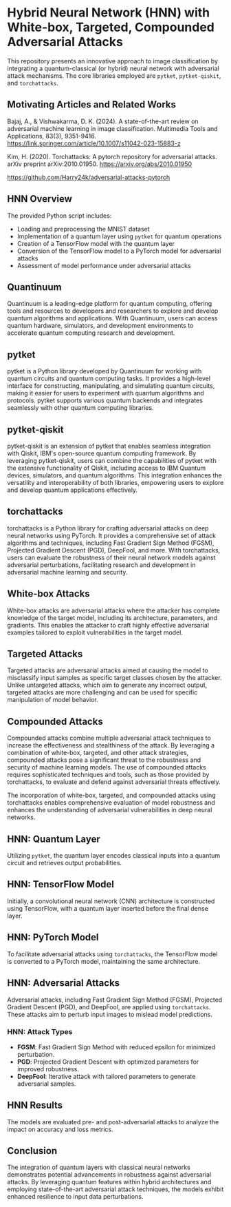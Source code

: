 # Hybrid Neural Network (HNN) with White-box, Targeted, Compounded Adversarial Attacks

This repository presents an innovative approach to image classification by integrating a quantum-classical (or hybrid) neural network with adversarial attack mechanisms. The core libraries employed are `pytket`, `pytket-qiskit`, and `torchattacks`.

## Motivating Articles and Related Works

Bajaj, A., & Vishwakarma, D. K. (2024). A state-of-the-art review on adversarial machine learning in image classification. Multimedia Tools and Applications, 83(3), 9351-9416. https://link.springer.com/article/10.1007/s11042-023-15883-z

Kim, H. (2020). Torchattacks: A pytorch repository for adversarial attacks. arXiv preprint arXiv:2010.01950. https://arxiv.org/abs/2010.01950

https://github.com/Harry24k/adversarial-attacks-pytorch

## HNN Overview

The provided Python script includes:

- Loading and preprocessing the MNIST dataset
- Implementation of a quantum layer using `pytket` for quantum operations
- Creation of a TensorFlow model with the quantum layer
- Conversion of the TensorFlow model to a PyTorch model for adversarial attacks
- Assessment of model performance under adversarial attacks

## Quantinuum

Quantinuum is a leading-edge platform for quantum computing, offering tools and resources to developers and researchers to explore and develop quantum algorithms and applications. With Quantinuum, users can access quantum hardware, simulators, and development environments to accelerate quantum computing research and development.

## pytket

pytket is a Python library developed by Quantinuum for working with quantum circuits and quantum computing tasks. It provides a high-level interface for constructing, manipulating, and simulating quantum circuits, making it easier for users to experiment with quantum algorithms and protocols. pytket supports various quantum backends and integrates seamlessly with other quantum computing libraries.

## pytket-qiskit

pytket-qiskit is an extension of pytket that enables seamless integration with Qiskit, IBM's open-source quantum computing framework. By leveraging pytket-qiskit, users can combine the capabilities of pytket with the extensive functionality of Qiskit, including access to IBM Quantum devices, simulators, and quantum algorithms. This integration enhances the versatility and interoperability of both libraries, empowering users to explore and develop quantum applications effectively.

## torchattacks

torchattacks is a Python library for crafting adversarial attacks on deep neural networks using PyTorch. It provides a comprehensive set of attack algorithms and techniques, including Fast Gradient Sign Method (FGSM), Projected Gradient Descent (PGD), DeepFool, and more. With torchattacks, users can evaluate the robustness of their neural network models against adversarial perturbations, facilitating research and development in adversarial machine learning and security.

## White-box Attacks

White-box attacks are adversarial attacks where the attacker has complete knowledge of the target model, including its architecture, parameters, and gradients. This enables the attacker to craft highly effective adversarial examples tailored to exploit vulnerabilities in the target model.

## Targeted Attacks

Targeted attacks are adversarial attacks aimed at causing the model to misclassify input samples as specific target classes chosen by the attacker. Unlike untargeted attacks, which aim to generate any incorrect output, targeted attacks are more challenging and can be used for specific manipulation of model behavior.

## Compounded Attacks

Compounded attacks combine multiple adversarial attack techniques to increase the effectiveness and stealthiness of the attack. By leveraging a combination of white-box, targeted, and other attack strategies, compounded attacks pose a significant threat to the robustness and security of machine learning models. The use of compounded attacks requires sophisticated techniques and tools, such as those provided by torchattacks, to evaluate and defend against adversarial threats effectively.

The incorporation of white-box, targeted, and compounded attacks using torchattacks enables comprehensive evaluation of model robustness and enhances the understanding of adversarial vulnerabilities in deep neural networks.

## HNN: Quantum Layer

Utilizing `pytket`, the quantum layer encodes classical inputs into a quantum circuit and retrieves output probabilities.

## HNN: TensorFlow Model

Initially, a convolutional neural network (CNN) architecture is constructed using TensorFlow, with a quantum layer inserted before the final dense layer.

## HNN: PyTorch Model

To facilitate adversarial attacks using `torchattacks`, the TensorFlow model is converted to a PyTorch model, maintaining the same architecture.

## HNN:  Adversarial Attacks

Adversarial attacks, including Fast Gradient Sign Method (FGSM), Projected Gradient Descent (PGD), and DeepFool, are applied using `torchattacks`. These attacks aim to perturb input images to mislead model predictions.

### HNN: Attack Types

- **FGSM**: Fast Gradient Sign Method with reduced epsilon for minimized perturbation.
- **PGD**: Projected Gradient Descent with optimized parameters for improved robustness.
- **DeepFool**: Iterative attack with tailored parameters to generate adversarial samples.

## HNN Results

The models are evaluated pre- and post-adversarial attacks to analyze the impact on accuracy and loss metrics.

## Conclusion

The integration of quantum layers with classical neural networks demonstrates potential advancements in robustness against adversarial attacks. By leveraging quantum features within hybrid architectures and employing state-of-the-art adversarial attack techniques, the models exhibit enhanced resilience to input data perturbations.


